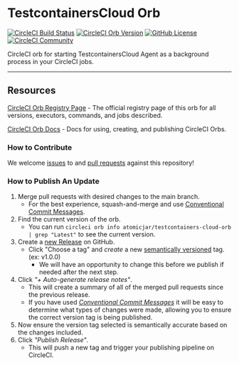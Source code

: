 # TestcontainersCloud Orb

[![CircleCI Build Status](https://circleci.com/gh/AtomicJar/testcontainers-cloud-orb.svg?style=shield "CircleCI Build Status")](https://circleci.com/gh/AtomicJar/testcontainers-cloud-orb) [![CircleCI Orb Version](https://badges.circleci.com/orbs/atomicjar/testcontainers-cloud-orb.svg)](https://circleci.com/orbs/registry/orb/atomicjar/testcontainers-cloud-orb) [![GitHub License](https://img.shields.io/badge/license-MIT-lightgrey.svg)](https://raw.githubusercontent.com/AtomicJar/testcontainers-cloud-orb/master/LICENSE) [![CircleCI Community](https://img.shields.io/badge/community-CircleCI%20Discuss-343434.svg)](https://discuss.circleci.com/c/ecosystem/orbs)

CircleCI orb for starting TestcontainersCloud Agent as a background process in your CircleCI jobs.

---

## Resources

[CircleCI Orb Registry Page](https://circleci.com/orbs/registry/orb/atomicjar/testcontainers-cloud-orb) - The official registry page of this orb for all versions, executors, commands, and jobs described.

[CircleCI Orb Docs](https://circleci.com/docs/2.0/orb-intro/#section=configuration) - Docs for using, creating, and publishing CircleCI Orbs.

### How to Contribute

We welcome [issues](https://github.com/AtomicJar/testcontainers-cloud-orb/issues) to and [pull requests](https://github.com/AtomicJar/testcontainers-cloud-orb/pulls) against this repository!

### How to Publish An Update
1. Merge pull requests with desired changes to the main branch.
    - For the best experience, squash-and-merge and use [Conventional Commit Messages](https://conventionalcommits.org/).
2. Find the current version of the orb.
    - You can run `circleci orb info atomicjar/testcontainers-cloud-orb | grep "Latest"` to see the current version.
3. Create a [new Release](https://github.com/AtomicJar/testcontainers-cloud-orb/releases/new) on GitHub.
    - Click "Choose a tag" and _create_ a new [semantically versioned](http://semver.org/) tag. (ex: v1.0.0)
      - We will have an opportunity to change this before we publish if needed after the next step.
4.  Click _"+ Auto-generate release notes"_.
    - This will create a summary of all of the merged pull requests since the previous release.
    - If you have used _[Conventional Commit Messages](https://conventionalcommits.org/)_ it will be easy to determine what types of changes were made, allowing you to ensure the correct version tag is being published.
5. Now ensure the version tag selected is semantically accurate based on the changes included.
6. Click _"Publish Release"_.
    - This will push a new tag and trigger your publishing pipeline on CircleCI.